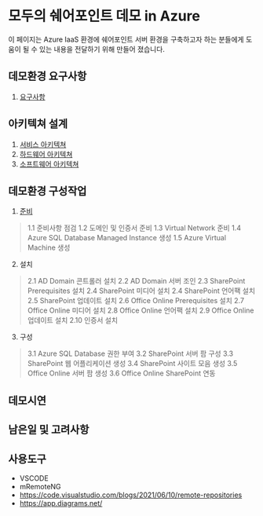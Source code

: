 # 모두의 쉐어포인트 데모 in Azure
이 페이지는 Azure IaaS 환경에 쉐어포인트 서버 환경을 구축하고자 하는 분들에게 도움이 될 수 있는 내용을 전달하기 위해 만들어 졌습니다.


## 데모환경 요구사항
1. [요구사항](1.Requirements)

## 아키텍쳐 설계
1. [서비스 아키텍쳐](2.Architecture/Architecture_Service.md)
2. [하드웨어 아키텍쳐](2.Architecture/Architecture_Hardware.md)
3. [소프트웨어 아키텍쳐](2.Architecture/Architecture_Software.md)

## 데모환경 구성작업
1. [준비](3.Deployments/1.Preparations.md)
> 1.1 준비사항 점검
> 1.2 도메인 및 인증서 준비
> 1.3 Virtual Network 준비
> 1.4 Azure SQL Database Managed Instance 생성
> 1.5 Azure Virtual Machine 생성

2. 설치
> 2.1 AD Domain 콘트롤러 설치
> 2.2 AD Domain 서버 조인
> 2.3 SharePoint Prerequisites 설치
> 2.4 SharePoint 미디어 설치
> 2.4 SharePoint 언어팩 설치
> 2.5 SharePoint 업데이트 설치
> 2.6 Office Online Prerequisites 설치
> 2.7 Office Online 미디어 설치
> 2.8 Office Online 언어팩 설치
> 2.9 Office Online 업데이트 설치
> 2.10 인증서 설치

3. 구성
> 3.1 Azure SQL Database 권한 부여
> 3.2 SharePoint 서버 팜 구성
> 3.3 SharePoint 웹 어플리케이션 생성
> 3.4 SharePoint 사이트 모음 생성
> 3.5 Office Online 서버 팜 생성
> 3.6 Office Online SharePoint 연동


## 데모시연

## 남은일 및 고려사항


## 사용도구
* VSCODE
* mRemoteNG
* https://code.visualstudio.com/blogs/2021/06/10/remote-repositories 
* https://app.diagrams.net/ 

